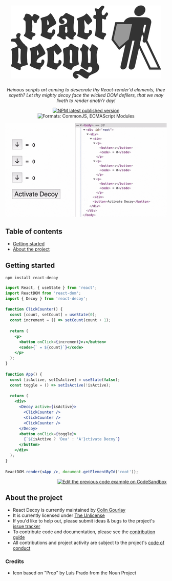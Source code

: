 <h1 align="center"><picture><source srcset="https://raw.githubusercontent.com/colingourlay/react-decoy/master/assets/logo-inline.svg?sanitize=true" media="(min-width: 640px)" /><img title="React Decoy" alt="React Decoy" src="https://raw.githubusercontent.com/colingourlay/react-decoy/master/assets/logo-block.svg?sanitize=true" /></picture></h1>
<p align="center"><em>Heinous scripts art coming to desecrate thy React-render'd elements, thee sayeth? Let thy mighty decoy face the wicked DOM defilers, that we may liveth to render anoth'r day!</em></p>
<p align="center">
  <a href="https://www.npmjs.com/package/react-decoy"><img alt="NPM latest published version" src="https://img.shields.io/npm/v/react-decoy.svg?style=flat-square&color=333"></a> <img alt="Formats: CommonJS, ECMAScript Modules" src="https://img.shields.io/badge/formats-cjs%2C%20esm-333.svg?style=flat-square">
</p>

![React Decoy Demo](https://raw.githubusercontent.com/colingourlay/react-decoy/master/assets/demo.gif)

## Table of contents

- [Getting started](#getting-started)
- [About the project](#about-the-project)

## Getting started

```sh
npm install react-decoy
```

```jsx
import React, { useState } from 'react';
import ReactDOM from 'react-dom';
import { Decoy } from 'react-decoy';

function ClickCounter() {
  const [count, setCount] = useState(0);
  const increment = () => setCount(count + 1);

  return (
    <p>
      <button onClick={increment}>↓</button>
      <code>{` = ${count}`}</code>
    </p>
  );
}

function App() {
  const [isActive, setIsActive] = useState(false);
  const toggle = () => setIsActive(!isActive);

  return (
    <div>
      <Decoy active={isActive}>
        <ClickCounter />
        <ClickCounter />
        <ClickCounter />
      </Decoy>
      <button onClick={toggle}>
        {`${isActive ? 'Dea' : 'A'}ctivate Decoy`}
      </button>
    </div>
  );
}

ReactDOM.render(<App />, document.getElementById('root'));
```

<p style="text-align: right">
  <a href="https://codesandbox.io/s/react-decoy-getting-started-782wc"><img alt="Edit the previous code example on CodeSandbox" src="https://codesandbox.io/static/img/play-codesandbox.svg" height="33"></a>
</p>

## About the project

- React Decoy is currently maintained by [Colin Gourlay](https://colin-gourlay.com)
- It is currently licensed under [The Unlicense](LICENSE)
- If you'd like to help out, please submit ideas & bugs to the project's [issue tracker](https://github.com/colingourlay/react-decoy/issues)
- To contribute code and documentation, please see the [contribution guide](CONTRIBUTING.md)
- All contributions and project activity are subject to the project's [code of conduct](CODE_OF_CONDUCT.md)

### Credits

- Icon based on "Prop" by Luis Prado from the Noun Project
